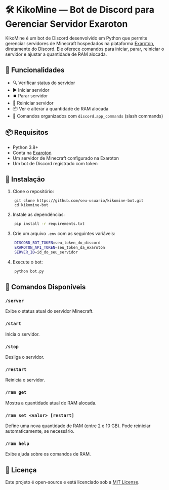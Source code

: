 # 🛠️ KikoMine — Bot de Discord para Gerenciar Servidor Exaroton

KikoMine é um bot de Discord desenvolvido em Python que permite gerenciar servidores de Minecraft hospedados na plataforma [Exaroton](https://exaroton.com/), diretamente do Discord. Ele oferece comandos para iniciar, parar, reiniciar o servidor e ajustar a quantidade de RAM alocada.

## 🚀 Funcionalidades

- 🔍 Verificar status do servidor
- ▶️ Iniciar servidor
- ⏹️ Parar servidor
- 🔁 Reiniciar servidor
- 📦 Ver e alterar a quantidade de RAM alocada
- 🧠 Comandos organizados com `discord.app_commands` (slash commands)

## 📦 Requisitos

- Python 3.8+
- Conta na [Exaroton](https://exaroton.com/)
- Um servidor de Minecraft configurado na Exaroton
- Um bot de Discord registrado com token

## 🧪 Instalação

1. Clone o repositório:
``` git
    git clone https://github.com/seu-usuario/kikomine-bot.git
    cd kikomine-bot
```
2. Instale as dependências:
``` bash
    pip install -r requirements.txt
```
3. Crie um arquivo `.env` com as seguintes variáveis:
``` bash
    DISCORD_BOT_TOKEN=seu_token_do_discord
    EXAROTON_API_TOKEN=seu_token_da_exaroton
    SERVER_ID=id_do_seu_servidor
```
4. Execute o bot:
``` python
    python bot.py
```
## 🧾 Comandos Disponíveis

### `/server`
Exibe o status atual do servidor Minecraft.

### `/start`
Inicia o servidor.

### `/stop`
Desliga o servidor.

### `/restart`
Reinicia o servidor.

### `/ram get`
Mostra a quantidade atual de RAM alocada.

### `/ram set <valor> [restart]`
Define uma nova quantidade de RAM (entre 2 e 10 GB). Pode reiniciar automaticamente, se necessário.

### `/ram help`
Exibe ajuda sobre os comandos de RAM.

## 📄 Licença

Este projeto é open-source e está licenciado sob a [MIT License](LICENSE).
